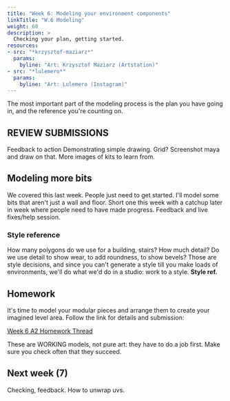 ```yaml
---
title: "Week 6: Modeling your environment components"
linkTitle: "W.6 Modeling"
weight: 60
description: >
  Checking your plan, getting started.
resources:
- src: "*krzysztof-maziarz*"
  params:
    byline: "Art: Krzysztof Maziarz (Artstation)"
- src: "*lulemero*"
  params:
    byline: "Art: Lulemero (Instagram)"
---
```


The most important part of the modeling process is the plan you have going in, and the reference you're counting on.

## REVIEW SUBMISSIONS

Feedback to action
Demonstrating simple drawing. Grid?
Screenshot maya and draw on that.
More images of kits to learn from.

## Modeling more bits

We covered this last week. People just need to get started.
I'll model some bits that aren't just a wall and floor.
Short one this week with a catchup later in week where people need to have made progress. Feedback and live fixes/help session.

### Style reference
How many polygons do we use for a building, stairs? How much detail? Do we use detail to show wear, to add roundness, to show bevels?
Those are style decisions, and since you can't generate a style till you make loads of environments, we'll do what we'd do in a studio: work to a style. **Style ref.** 

## Homework

It's time to model your modular pieces and arrange them to create your imagined level area. Follow the link for details and submission:

<a class="btn btn-lg btn-primary mr-3 mb-4" href="https://laureate-au.blackboard.com/webapps/discussionboard/do/message?action=list_messages&course_id=_91934_1&nav=discussion_board_entry&conf_id=_157930_1&forum_id=_851215_1&message_id=_2089261_1" target="_blank">Week 6 A2 Homework Thread<i class="fas fa-arrow-alt-circle-right ml-2"></i></a>

These are WORKING models, not pure art: they have to do a job first. Make sure you check often that they succeed.

## Next week (7)
Checking, feedback.
How to unwrap uvs.

